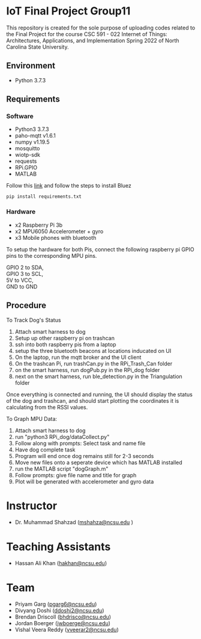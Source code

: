 # IoT Final Project Group11

This repository is created for the sole purpose of uploading codes related to the Final Project for the course CSC 591 - 022 Internet of Things: Architectures, Applications, and Implementation Spring 2022 of North Carolina State University.

## Environment
- Python 3.7.3

## Requirements
### Software
- Python3 3.7.3
- paho-mqtt v1.6.1
- numpy v1.19.5
- mosquitto 
- wiotp-sdk
- requests
- RPi.GPIO
- MATLAB


Follow this [link](https://learn.adafruit.com/install-bluez-on-the-raspberry-pi/installation) and follow the steps to install Bluez

```
pip install requirements.txt
```

### Hardware
- x2 Raspberry Pi 3b
- x2 MPU6050 Accelerometer + gyro
- x3 Mobile phones with bluetooth

To setup the hardware for both Pis, connect the following raspberry pi GPIO pins to the corresponding MPU pins.

GPIO 2 to SDA, <br />
GPIO 3 to SCL, <br />
5V to VCC, <br />
GND to GND <br />

## Procedure
To Track Dog's Status
1. Attach smart harness to dog
2. Setup up other raspberry pi on trashcan
3. ssh into both raspberry pis from a laptop
4. setup the three bluetooth beacons at locations inducated on UI
5. On the laptop, run the mqtt broker and the UI client
6. On the trashcan Pi, run trashCan.py in the RPi_Trash_Can folder
7. on the smart harness, run dogPub.py in the RPi_dog folder
8. next on the smart harness, run ble_detection.py in the Triangulation folder

Once everything is connected and running, the UI should display the status of the dog and trashcan, and should start plotting the coordinates it is calculating from the RSSI values.

To Graph MPU Data:
1. Attach smart harness to dog
2. run "python3 RPi_dog/dataCollect.py"
3. Follow along with prompts: Select task and name file
4. Have dog complete task
5. Program will end once dog remains still for 2-3 seconds
6. Move new files onto a seperate device which has MATLAB installed
7. run the MATLAB script "dogGraph.m"
8. Follow prompts: give file name and title for graph
9. Plot will be generated with accelerometer and gyro data

# Instructor
- Dr. Muhammad Shahzad (mshahza@ncsu.edu )

# Teaching Assistants
- Hassan Ali Khan (hakhan@ncsu.edu)

# Team
- Priyam Garg (pgarg6@ncsu.edu)
- Divyang Doshi	(ddoshi2@ncsu.edu)
- Brendan Driscoll (bhdrisco@ncsu.edu)
- Jordan Boerger (jwboerge@ncsu.edu)
- Vishal Veera Reddy (vveerar2@ncsu.edu)
